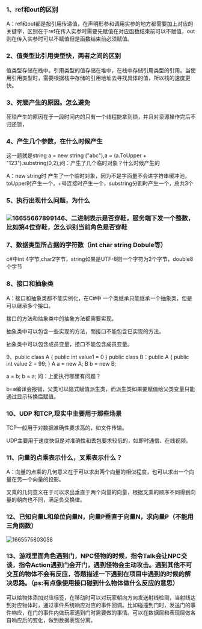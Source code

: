 ### 1、ref和out的区别

A：ref和out都是按引用传递值，在声明形参和调用实参的地方都需要加上对应的关键字，区别在于ref在传入实参时需要先赋值在对应函数结束前可以不赋值，out则在传入实参时可以不赋值但是函数结束前必须赋值。

### 2、值类型比引用类型快，两者之间的区别

值类型存储在栈中。引用类型的值存储在堆中，在栈中存储引用类型的引用。当使用引用类型时，需要根据栈中存储的引用地址去寻找具体的值，所以栈的速度更快。

### 3、死锁产生的原因。怎么避免

死锁产生的原因在于一段时间内的只有一个线程能拿到锁，并且对资源操作完后不归还锁，



### 4、产生几个参数，在什么时候产生

这一题就是string a = new string ("abc"),a = (a.ToUpper + "123").substring(0,2);问：产生了几个临时对象？什么时候产生的

A：new string时 产生了一个临时对象，因为不是字面量不会进字符串缓冲池，toUpper时产生一个，+号连接时产生一个，substring分割时产生一个，总共3个

### 5、执行出现什么问题，为什么

### ![1665566789914](C:\Users\ASUS\AppData\Roaming\Typora\typora-user-images\1665566789914.png)6、二进制表示是否穿鞋，服务端下发一个整数，比如第4位穿鞋，怎么识别当前角色是否穿鞋



### 7、数据类型所占据的字符数（int char  string Dobule等）

c#中int 4字节,char2字节，string如果是UTF-8则一个字符为2个字节，double8个字节 

### 8、接口和抽象类

A：接口和抽象类都不能实例化，在C#中 一个类继承只能继承一个抽象类，但是可以继承多个接口。

接口的方法和抽象类中的抽象方法都需要实现。

抽象类中可以包含一些实现的方法，而接口不能包含已实现的方法。

抽象类中可以包含成员变量，接口不能包含成员变量。

9、public class A
{
    public int value1 = 0
}
public class B：public A
{
    public int value 2 = 99;
}
A a = new A;
B b = new B;

a = b;
b = a;
问：上面执行哪里有问题？

b=a编译会报错，父类可以隐式赋值派生类，而派生类如果要赋值给父类变量只能通过显示转换后赋值。

### 10、UDP 和TCP,现实中主要用于那些场景

TCP一般用于对数据准确性要求高的，如文件传输。

UDP主要用于速度快但是对准确性和丢包要求较低的，如即时通信、在线视频。

### 11、向量的点乘表示什么，叉乘表示什么？

A：向量的点乘的几何意义在于可以求出两个向量的相似程度，也可以求出一个向量在另一个向量的投影。

叉乘的几何意义在于可以求出垂直于两个向量的向量，根据叉乘的顺序不同得到向量的朝向也不同，满足负交换律。

### 12、已知向量L和单位向量N，向量P垂直于向量N，求向量P（不能用三角函数）

![1665575803058](C:\Users\ASUS\AppData\Roaming\Typora\typora-user-images\1665575803058.png)

### 13、游戏里面角色遇到门，NPC怪物的时候，指令Talk会让NPC交谈，指令Action遇到门会开门，遇到怪物会主动攻击。遇到其他不可交互的物体不会有反应，答题描述一下遇到在项目中遇到的时候的解决思路。（ps:有点像使用接口碰到什么物体做什么反应的意思）

可以给物体添加对应标签，在移动时可以对玩家朝向方向发送射线检测，当射线达到对应物体时，通过事件系统响应对应的事件回调。比如碰撞到门时，发送门的事件响应，在门的事件内做玩家遇到门时需要做的事情。可以在数据层和表现层做各自响应后的变化，做到数据表现分离。
